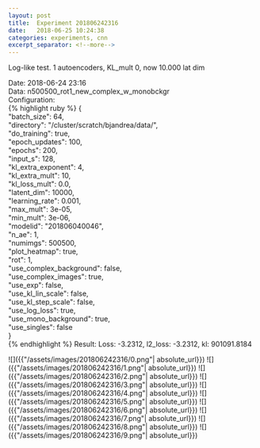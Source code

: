 ```yaml
---
layout: post
title:  Experiment 201806242316
date:   2018-06-25 10:24:38
categories: experiments, cnn
excerpt_separator: <!--more-->
---
```

Log-like test. 1 autoencoders, KL_mult 0, now 10.000 lat dim  

 <!--more-->
Date: 2018-06-24 23:16  
Data: n500500_rot1_new_complex_w_monobckgr  
Configuration:   
{% highlight ruby %}
{  
    "batch_size": 64,   
    "directory": "/cluster/scratch/bjandrea/data/",   
    "do_training": true,   
    "epoch_updates": 100,   
    "epochs": 200,   
    "input_s": 128,   
    "kl_extra_exponent": 4,   
    "kl_extra_mult": 10,   
    "kl_loss_mult": 0.0,   
    "latent_dim": 10000,   
    "learning_rate": 0.001,   
    "max_mult": 3e-05,   
    "min_mult": 3e-06,   
    "modelid": "201806040046",   
    "n_ae": 1,   
    "numimgs": 500500,   
    "plot_heatmap": true,   
    "rot": 1,   
    "use_complex_background": false,   
    "use_complex_images": true,   
    "use_exp": false,   
    "use_kl_lin_scale": false,   
    "use_kl_step_scale": false,   
    "use_log_loss": true,   
    "use_mono_background": true,   
    "use_singles": false  
}  
{% endhighlight %}
Result: Loss: -3.2312, l2_loss: -3.2312, kl: 901091.8184  

![]({{"/assets/images/201806242316/0.png"| absolute_url}})
![]({{"/assets/images/201806242316/1.png"| absolute_url}})
![]({{"/assets/images/201806242316/2.png"| absolute_url}})
![]({{"/assets/images/201806242316/3.png"| absolute_url}})
![]({{"/assets/images/201806242316/4.png"| absolute_url}})
![]({{"/assets/images/201806242316/5.png"| absolute_url}})
![]({{"/assets/images/201806242316/6.png"| absolute_url}})
![]({{"/assets/images/201806242316/7.png"| absolute_url}})
![]({{"/assets/images/201806242316/8.png"| absolute_url}})
![]({{"/assets/images/201806242316/9.png"| absolute_url}})
